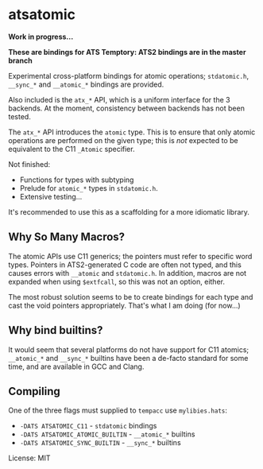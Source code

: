 # atsatomic

__Work in progress...__

__These are bindings for ATS Temptory: ATS2 bindings are in the master branch__


Experimental cross-platform bindings for atomic operations;
`stdatomic.h`, `__sync_*` and `__atomic_*` bindings are provided.

Also included is the `atx_*` API, which is a uniform interface for the 3
backends.  At the moment, consistency between backends has not been tested.

The `atx_*` API introduces the `atomic` type.  This is to ensure that 
only atomic operations are performed on the given type; this is *not* expected
to be equivalent to the C11 `_Atomic` specifier. 

Not finished:
- Functions for types with subtyping
- Prelude for `atomic_*` types in `stdatomic.h`.
- Extensive testing...

It's recommended to use this as a scaffolding for a more idiomatic library. 

## Why So Many Macros?

The atomic APIs use C11 generics; the pointers must refer to specific
word types.  Pointers in ATS2-generated C code are often not typed, and this causes
errors with `__atomic` and `stdatomic.h`. In addition, macros are not expanded
when using `$extfcall`, so this was not an option, either.  

The most robust solution seems to be to create bindings for each type and 
cast the void pointers appropriately.  That's what I am doing (for now...) 

## Why bind builtins?

It would seem that several platforms do not have support for C11 atomics; `__atomic_*` and `__sync_*` 
builtins have been a de-facto standard for some time, and are available in GCC and Clang.

## Compiling

One of the three flags must supplied to `tempacc` use `mylibies.hats`: 

- `-DATS ATSATOMIC_C11` - `stdatomic` bindings
- `-DATS ATSATOMIC_ATOMIC_BUILTIN` - `__atomic_*` builtins
- `-DATS ATSATOMIC_SYNC_BUILTIN` - `__sync_*` builtins

License: MIT
